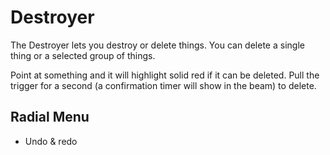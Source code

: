 # Destroyer

The Destroyer lets you destroy or delete things. You can delete a single thing or a selected group of things.

Point at something and it will highlight solid red if it can be deleted. Pull the trigger for a second (a confirmation timer will show in the beam) to delete.

## Radial Menu

* Undo & redo
